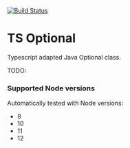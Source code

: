 [![Build Status](https://travis-ci.com/itfobos/ts-optional.svg?branch=master)](https://travis-ci.com/itfobos/ts-optional)

# TS Optional
Typescript adapted Java Optional class.

TODO:

### Supported Node versions
Automatically tested with Node versions:
- 8
- 10
- 11
- 12
